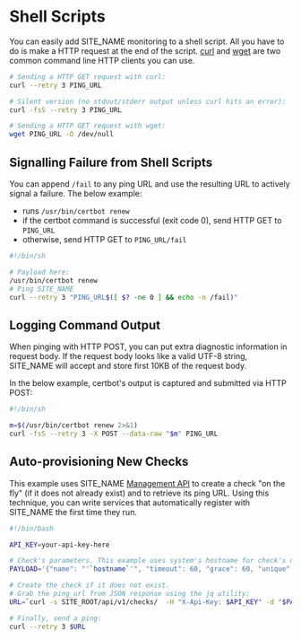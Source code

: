 # Shell Scripts

You can easily add SITE_NAME monitoring to a shell script. All you
have to do is make a HTTP request at the end of the script.
[curl](https://curl.haxx.se/docs/manpage.html) and
[wget](https://www.gnu.org/software/wget/manual/wget.html)
are two common command line HTTP clients you can use.

```bash
# Sending a HTTP GET request with curl:
curl --retry 3 PING_URL

# Silent version (no stdout/stderr output unless curl hits an error):
curl -fsS --retry 3 PING_URL

# Sending a HTTP GET request with wget:
wget PING_URL -O /dev/null
```

## Signalling Failure from Shell Scripts

You can append `/fail` to any ping URL and  use the resulting URL to actively
signal a failure. The below example:

* runs `/usr/bin/certbot renew`
* if the certbot command is successful (exit code 0), send HTTP GET to `PING_URL`
* otherwise, send HTTP GET to `PING_URL/fail`

```bash
#!/bin/sh

# Payload here:
/usr/bin/certbot renew
# Ping SITE_NAME
curl --retry 3 "PING_URL$([ $? -ne 0 ] && echo -n /fail)"
```

## Logging Command Output

When pinging with HTTP POST, you can put extra diagnostic information in request
body. If the request body looks like a valid UTF-8 string, SITE_NAME
will accept and store first 10KB of the request body.

In the below example, certbot's output is captured and submitted via HTTP POST:

```bash
#!/bin/sh

m=$(/usr/bin/certbot renew 2>&1)
curl -fsS --retry 3 -X POST --data-raw "$m" PING_URL
```

## Auto-provisioning New Checks

This example uses SITE_NAME [Management API](../api/) to create a check "on the fly"
(if it does not already exist) and to retrieve its ping URL.
Using this technique, you can write services that automatically
register with SITE_NAME the first time they run.


```bash
#!/bin/bash

API_KEY=your-api-key-here

# Check's parameters. This example uses system's hostname for check's name.
PAYLOAD='{"name": "'`hostname`'", "timeout": 60, "grace": 60, "unique": ["name"]}'

# Create the check if it does not exist.
# Grab the ping_url from JSON response using the jq utility:
URL=`curl -s SITE_ROOT/api/v1/checks/  -H "X-Api-Key: $API_KEY" -d "$PAYLOAD"  | jq -r .ping_url`

# Finally, send a ping:
curl --retry 3 $URL
```